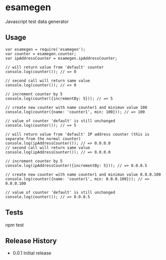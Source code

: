 # esamegen
Javascript test data generator



## Usage

    var esamegen = require('esamegen');
    var counter = esamegen.counter;
    var ipAddressCounter = esamegen.ipAddressCounter;
    
    // will return value from 'default' counter
    console.log(counter()); // => 0
    
    // second call will return same value
    console.log(counter()); // => 0
    
    // increment counter by 5
    console.log(counter({incrementBy: 5})); // => 5
    
    // create new counter with name counter1 and minimun value 100
    console.log(counter({name: 'counter1', min: 100})); // => 100
    
    // value of counter 'default' is still unchanged 
    console.log(counter()); // => 5

    // will return value from 'default' IP address counter (this is separate from the normal counter)
    console.log(ipAddressCounter()); // => 0.0.0.0
    // second call will return same value
    console.log(ipAddressCounter()); // => 0.0.0.0
  
    // increment counter by 5
    console.log(ipAddressCounter({incrementBy: 5})); // => 0.0.0.5
  
    // create new counter with name counter1 and minimun value 0.0.0.100
    console.log(counter({name: 'counter1', min: 0.0.0.100})); // => 0.0.0.100
  
    // value of counter 'default' is still unchanged 
    console.log(counter()); // => 0.0.0.5


## Tests

  npm test


## Release History

* 0.0.1 Initial release
